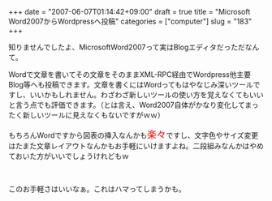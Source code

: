 +++
date = "2007-06-07T01:14:42+09:00"
draft = true
title = "Microsoft Word2007からWordpressへ投稿"
categories = ["computer"]
slug = "183"
+++

<p>知りませんでしたよ、MicrosoftWord2007って実はBlogエディタだっただなんて。
</p><p><img align="left" src="/images/2007/06/060607_1619_MicrosoftWo1.jpg" alt=""/>Wordで文章を書いてその文章をそのままXML-RPC経由でWordpress他主要Blog等へも投稿できます。文章を書くにはWordってもはやなじみ深いツールですし、いいかもしれません。わざわざ新しいツールの使い方を覚えなくてもいいと言う点でも評価できます。（とは言え、Word2007自体がかなり変化してまったく新しいツールに見えなくもないですがｗｗ）
</p><p>もちろんWordですから図表の挿入なんかも<span style="color:red; font-size:14pt">楽々</span>ですし、文字色やサイズ変更はたまた文章レイアウトなんかもお手軽にいけますよね。二段組みなんかはやめておいた方がいいでしょうけれどもｗ
</p><p>
 </p><p>このお手軽さはいいなぁ。これはハマってしまうかも。
</p>
